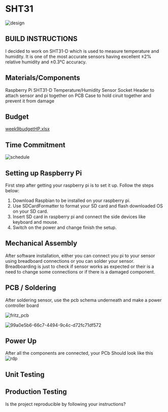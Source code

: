 # SHT31

![design](https://user-images.githubusercontent.com/43179715/48802788-3c198380-ecde-11e8-83cd-1426e78aa705.jpeg)

## BUILD INSTRUCTIONS
I decided to work on SHT31-D which is used to measure temperature and humidity. It is one of the most accurate sensors having excellent ±2% relative humidity and ±0.3°C accuracy.

## Materials/Components
Raspberry Pi
SHT31-D Temperature/Humidity Sensor
Socket Header to attach sensor and pi together on PCB
Case to hold ciruit together and prevent it from damage

## Budget
[week9budgetHP.xlsx](https://github.com/GifZeb/Nursery/files/2532620/week9budgetHP.xlsx)

## Time Commitment
![schedule](https://user-images.githubusercontent.com/43179715/47048248-d6c6f580-d167-11e8-9581-ff30f216215f.PNG)

## Setting up Raspberry Pi
First step after getting your raspberry pi is to set it up. Follow the steps below:
1. Download Raspbian to be installed on your raspberry pi.
2. Use SDCardFormatter to format your SD card and flash downloaded OS on your SD card.
3. Insert SD card in raspberry pi and connect the side devices like keyboard and mouse.
4. Switch on the power and change finish the setup.

## Mechanical Assembly
After software installation, either you can connect you pi to your sensor using breadboard connections or you can solder your sensor.
Breadboarding is just to check if sensor works as expected or their is a need to change some connections or if there is a damaged component.

## PCB / Soldering
After soldering sensor, use the pcb schema underneath and make a power controller board

![fritz_pcb](https://user-images.githubusercontent.com/43179715/47754222-8fb12800-dc70-11e8-87b3-98ad89bb7866.png)

![99a0e5b6-66c7-4494-9c4c-d72fc71df572](https://user-images.githubusercontent.com/43179715/48144165-5f741580-e27e-11e8-89b8-15479172b483.jpg)

## Power Up
After all the components are connected, your PCb Should look like this
![rdp](https://user-images.githubusercontent.com/43179715/48446744-0cabc980-e768-11e8-82f3-a5d5947c44c8.PNG)

## Unit Testing

## Production Testing

Is the project reproducible by following your instructions?
